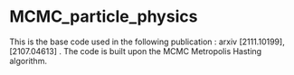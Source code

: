 # MCMC_particle_physics
This is the base code used in the following publication : arxiv [2111.10199], [2107.04613] . The code is built upon the MCMC Metropolis Hasting algorithm. 

